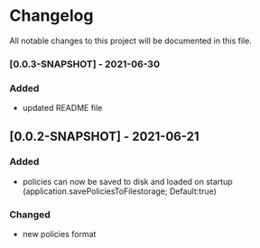 # Changelog
All notable changes to this project will be documented in this file.
 
### [0.0.3-SNAPSHOT] - 2021-06-30
 
### Added
 - updated README file

## [0.0.2-SNAPSHOT] - 2021-06-21

### Added
 - policies can now be saved to disk and loaded on startup (application.savePoliciesToFilestorage; Default:true)

### Changed
 - new policies format

 
